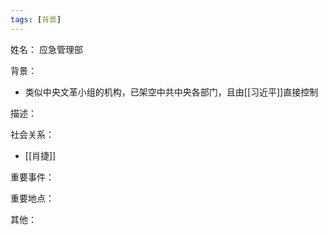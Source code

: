 ```yaml
---
tags: [背景]
---
```


姓名：
应急管理部

背景：
- 类似中央文革小组的机构，已架空中共中央各部门，且由[[习近平]]直接控制

描述：

社会关系：
- [[肖捷]]

重要事件：

重要地点：

其他：
